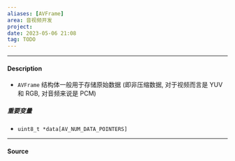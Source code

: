 ```yaml
---
aliases: [AVFrame]
area: 音视频开发
project: 
date: 2023-05-06 21:08
tag: TODO
---
```

---
#### Description
- `AVFrame` 结构体一般用于存储原始数据 (即非压缩数据, 对于视频而言是 YUV 和 RGB, 对音频来说是 PCM)
##### 重要变量
- `uint8_t *data[AV_NUM_DATA_POINTERS]`
    

---
#### Source
